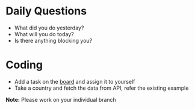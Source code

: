 # Daily Questions

- What did you do yesterday?
- What will you do today?
- Is there anything blocking you?


# Coding

- Add a task on the [board](https://github.com/eleduck/covid19/projects/1) and assign it to yourself
- Take a country and fetch the data from API, refer the existing example


**Note:** Please work on your individual branch
